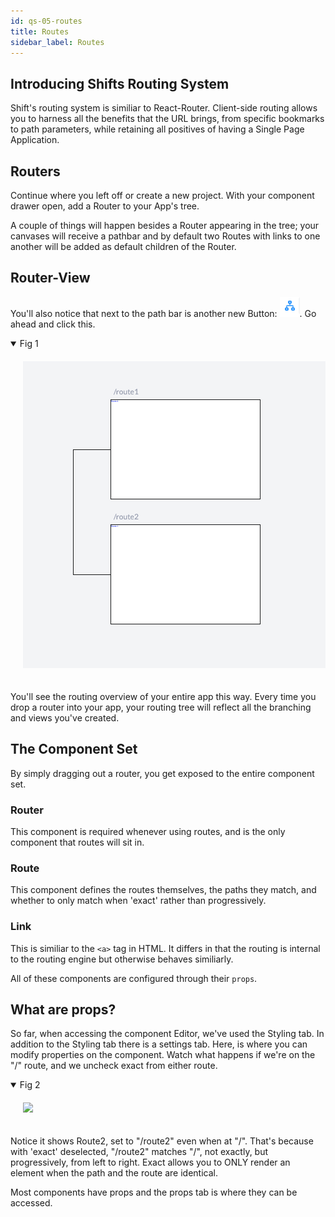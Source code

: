 ```yaml
---
id: qs-05-routes
title: Routes
sidebar_label: Routes
---
```


## Introducing Shifts Routing System
Shift's routing system is similiar to React-Router. Client-side routing allows you to harness all the benefits that the URL brings, from specific bookmarks to path parameters, while retaining all positives of having a Single Page Application.

## Routers
Continue where you left off or create a new project. With your component drawer open, add a Router to your App's tree.

A couple of things will happen besides a Router appearing in the tree; your canvases will receive a pathbar and by default two Routes with links to one another will be added as default children of the Router.

## Router-View
You'll also notice that next to the path bar is another new Button:  <img style="display: inline-block; height: 2rem" src="/docs/assets/routing-view-btn.png" />. Go ahead and click this.

<details open>
<summary>Fig 1</summary>
<img style='padding: 20px' src="/docs/assets/routing-view.png" />
</details>

You'll see the routing overview of your entire app this way. Every time you drop a router into your app, your routing tree will reflect all the branching and views you've created.

## The Component Set
By simply dragging out a router, you get exposed to the entire component set.

### Router
This component is required whenever using routes, and is the only component that routes will sit in.

### Route 
This component defines the routes themselves, the paths they match, and whether to only match when 'exact' rather than progressively.

### Link
This is similiar to the `<a>` tag in HTML. It differs in that the routing is internal to the routing engine but otherwise behaves similiarly.

All of these components are configured through their `props`.

## What are props?

So far, when accessing the component Editor, we've used the Styling tab. In addition to the Styling tab there is a 
settings tab. Here, is where you can modify properties on the component. Watch what happens if we're on the "/" route, and we uncheck exact from either route.

<details open>
<summary>Fig 2</summary>
<img style='padding: 20px' src="/docs/assets/exact-prop.gif" />
</details>

Notice it shows Route2, set to "/route2" even when at "/". That's because with 'exact' deselected, "/route2" matches "/", not exactly, but progressively, from left to right. Exact allows you to ONLY render an element when the path and the route are identical.

Most components have props and the props tab is where they can be accessed.
